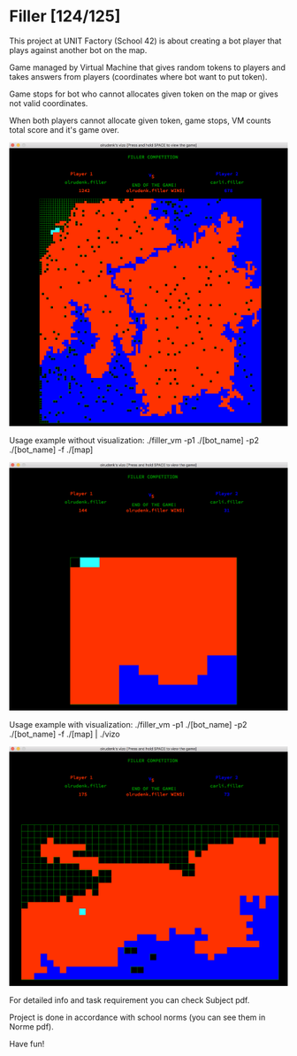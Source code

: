 # Filler [124/125]
This project at UNIT Factory (School 42) is about creating a bot player that plays against another bot on the map.

Game managed by Virtual Machine that gives random tokens to players and takes answers from players (coordinates where bot want to put token).

Game stops for bot who cannot allocates given token on the map or gives not valid coordinates.

When both players cannot allocate given token, game stops, VM counts total score and it's game over.

![alt text](https://github.com/oleksiirude/Filler/blob/master/img/map02.png)

Usage example without visualization: ./filler_vm -p1 ./[bot_name] -p2 ./[bot_name] -f ./[map]

![alt text](https://github.com/oleksiirude/Filler/blob/master/img/map00.png)

Usage example with visualization: ./filler_vm -p1 ./[bot_name] -p2 ./[bot_name] -f ./[map] | ./vizo

![alt text](https://github.com/oleksiirude/Filler/blob/master/img/map01.png)

For detailed info and task requirement you can check Subject pdf.

Project is done in accordance with school norms (you can see them in Norme pdf).

Have fun!
